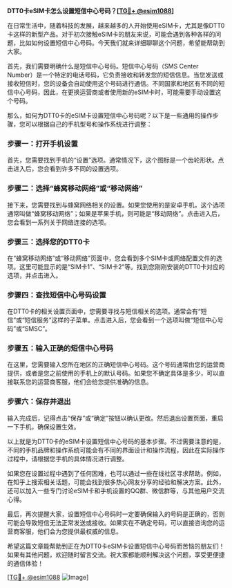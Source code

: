 **DTT0卡eSIM卡怎么设置短信中心号码？[[TG💪+ @esim1088](https://t.me/s/esim1088)]**

在日常生活中，随着科技的发展，越来越多的人开始使用eSIM卡，尤其是像DTT0卡这样的新型产品。对于初次接触eSIM卡的朋友来说，可能会遇到各种各样的问题，比如如何设置短信中心号码。今天我们就来详细聊聊这个问题，希望能帮助到大家。

首先，我们需要明确什么是短信中心号码。短信中心号码（SMS Center Number）是一个特定的电话号码，它负责接收和转发您的短信信息。当您发送或接收短信时，您的设备会自动使用这个号码进行通信。不同国家和地区有不同的短信中心号码，因此，在更换运营商或者使用新的eSIM卡时，可能需要手动设置这个号码。

那么，如何为DTT0卡的eSIM卡设置短信中心号码呢？以下是一些通用的操作步骤，您可以根据自己的手机型号和操作系统进行调整：

### 步骤一：打开手机设置

首先，您需要找到手机的“设置”选项。通常情况下，这个图标是一个齿轮形状。点击进入后，您会看到许多不同的设置选项。

### 步骤二：选择“蜂窝移动网络”或“移动网络”

接下来，您需要找到与蜂窝网络相关的设置。如果您使用的是安卓手机，这个选项通常叫做“蜂窝移动网络”；如果是苹果手机，则可能是“移动网络”。点击进入后，您会看到一系列关于网络连接的选项。

### 步骤三：选择您的DTT0卡

在“蜂窝移动网络”或“移动网络”页面中，您会看到多个SIM卡或网络配置文件的选项。这里可能显示的是“SIM卡1”、“SIM卡2”等。找到您刚刚安装的DTT0卡对应的选项，并点击进入。

### 步骤四：查找短信中心号码设置

在DTT0卡的相关设置页面中，您需要寻找与短信相关的选项。通常会有“短信”或“短信服务”这样的子菜单。点击进入后，您会看到一个选项叫做“短信中心号码”或“SMSC”。

### 步骤五：输入正确的短信中心号码

在这里，您需要输入您所在地区的正确短信中心号码。这个号码通常由您的运营商提供，或者是您之前使用的手机上的默认号码。如果您不确定具体是多少，可以直接联系您的运营商客服，他们会给您提供准确的信息。

### 步骤六：保存并退出

输入完成后，记得点击“保存”或“确定”按钮以确认更改。然后退出设置页面，重启一下手机，确保设置生效。

以上就是为DTT0卡的eSIM卡设置短信中心号码的基本步骤。不过需要注意的是，不同的手机品牌和操作系统可能会有不同的界面设计和操作流程，因此在实际操作过程中，请根据您手机的具体情况进行调整。

如果您在设置过程中遇到了任何困难，也可以通过一些在线社区寻求帮助。例如，在知乎上搜索相关话题，可能会找到很多热心网友分享的经验和解决方案。此外，还可以加入一些专门讨论eSIM卡和手机设置的QQ群、微信群等，与其他用户交流心得。

最后，再次提醒大家，设置短信中心号码时一定要确保输入的号码是正确的，否则可能会导致短信无法正常发送或接收。如果实在不确定号码，可以直接咨询您的运营商客服，他们会为您提供最权威的信息。

希望这篇文章能帮助到正在为DTT0卡eSIM卡设置短信中心号码而苦恼的朋友们！如果有其他问题，欢迎随时留言交流。祝大家都能顺利解决这个问题，享受更便捷的通信体验！

[[TG💪+ @esim1088](https://t.me/s/esim1088) ![Image](https://i.postimg.cc/4NQfJmqS/Snipaste-2025-05-13-00-14-12.png)]